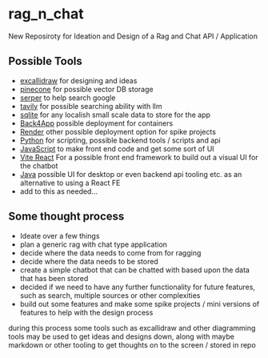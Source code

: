 # rag_n_chat
New Reposiroty for Ideation and Design of a Rag and Chat API / Application

## Possible Tools
- [excallidraw](https://excalidraw.com/) for designing and ideas
- [pinecone](https://www.pinecone.io/) for possible vector DB storage
- [serper](https://serp.ai/tools/serper/) to help search google
- [tavily](https://tavily.com/) for possible searching ability with llm
- [sqlite](https://www.sqlite.org/index.html) for any localish small scale data to store for the app
- [Back4App](https://www.back4app.com/) possible deployment for containers
- [Render](https://render.com/) other possible deployment option for spike projects
- [Python](https://www.python.org/) for scripting, possible backend tools / scripts and api
- [JavaScript](https://developer.mozilla.org/en-US/docs/Web/JavaScript/Guide) to make front end code and get some sort of UI
- [Vite React](https://tailwindcss.com/docs/guides/vite) For a possible front end framework to build out a visual UI for the chatbot
- [Java](https://www.java.com/en/) possible UI for desktop or even backend api tooling etc. as an alternative to using a React FE
- add to this as needed...

## Some thought process
- Ideate over a few things
- plan a generic rag with chat type application
- decide where the data needs to come from for ragging
- decide where the data needs to be stored
- create a simple chatbot that can be chatted with based upon the data that has been stored
- decided if we need to have any further functionality for future features, such as search, multiple sources or other complexities
- build out some features and make some spike projects / mini versions of features to help with the design process

during this process some tools such as excallidraw and other diagramming tools may be used to get ideas and designs down, along with maybe markdown or other tooling to get thoughts on to the screen / stored in repo
